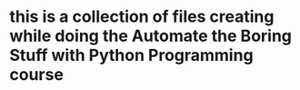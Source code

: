 # this is a collection of files creating while doing the Automate the Boring Stuff with Python Programming course